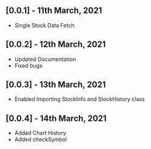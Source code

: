 ## [0.0.1] - 11th March, 2021

- Single Stock Data Fetch

## [0.0.2] - 12th March, 2021

- Updated Documentation
- Fixed bugs

## [0.0.3] - 13th March, 2021

- Enabled Importing StockInfo and StockHistory class

## [0.0.4] - 14th March, 2021

- Added Chart History
- Added checkSymbol
